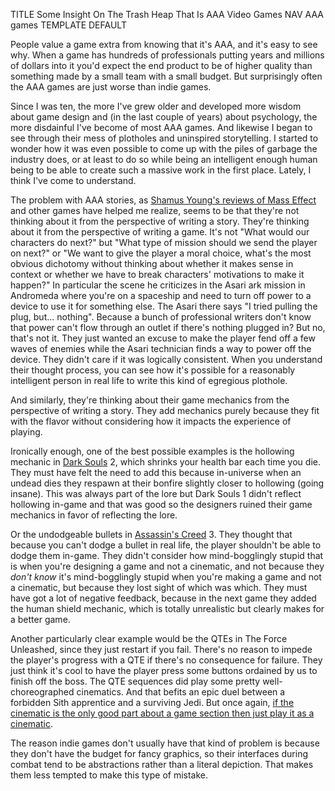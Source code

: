 TITLE Some Insight On The Trash Heap That Is AAA Video Games
NAV AAA games
TEMPLATE DEFAULT

People value a game extra from knowing that it's AAA, and it's easy to see why. When a game has hundreds of professionals putting years and millions of dollars into it you'd expect the end product to be of higher quality than something made by a small team with a small budget. But surprisingly often the AAA games are just worse than indie games.

Since I was ten, the more I've grew older and developed more wisdom about game design and (in the last couple of years) about psychology, the more disdainful I've become of most AAA games. And likewise I began to see through their mess of plotholes and uninspired storytelling. I started to wonder how it was even possible to come up with the piles of garbage the industry does, or at least to do so while being an intelligent enough human being to be able to create such a massive work in the first place. Lately, I think I've come to understand.

The problem with AAA stories, as [Shamus Young's reviews of Mass Effect](https://www.shamusyoung.com/twentysidedtale/?p=27792) and other games have helped me realize, seems to be that they're not thinking about it from the perspective of writing a story. They're thinking about it from the perspective of writing a game. It's not "What would our characters do next?" but "What type of mission should we send the player on next?" or "We want to give the player a moral choice, what's the most obvious dichotomy without thinking about whether it makes sense in context or whether we have to break characters' motivations to make it happen?" In particular the scene he criticizes in the Asari ark mission in Andromeda where you're on a spaceship and need to turn off power to a device to use it for something else. The Asari there says "I tried pulling the plug, but... nothing". Because a bunch of professional writers don't know that power can't flow through an outlet if there's nothing plugged in? But no, that's not it. They just wanted an excuse to make the player fend off a few waves of enemies while the Asari technician finds a way to power off the device. They didn't care if it was logically consistent. When you understand their thought process, you can see how it's possible for a reasonably intelligent person in real life to write this kind of egregious plothole.

And similarly, they're thinking about their game mechanics from the perspective of writing a story. They add mechanics purely because they fit with the flavor without considering how it impacts the experience of playing.

Ironically enough, one of the best possible examples is the hollowing mechanic in [Dark Souls](/reviews/dark_souls) 2, which shrinks your health bar each time you die. They must have felt the need to add this because in-universe when an undead dies they respawn at their bonfire slightly closer to hollowing (going insane). This was always part of the lore but Dark Souls 1 didn't reflect hollowing in-game and that was good so the designers ruined their game mechanics in favor of reflecting the lore.
<!--</p><p>
Or the incessant progression systems everyone seems to want to put in their replayable games. Somebody who thinks Battlefront II should reward players with persistent, cross-match advantages for having played a long time clearly is not a game design philosopher.
They're doing this, not because they'd argue it makes the game better, but because .-->

Or the undodgeable bullets in [Assassin's Creed](/reviews/assassins_creed) 3. They thought that because you can't dodge a bullet in real life, the player shouldn't be able to dodge them in-game. They didn't consider how mind-bogglingly stupid that is when you're designing a game and not a cinematic, and not because they *don't know* it's mind-bogglingly stupid when you're making a game and not a cinematic, but because they lost sight of which was which. They must have got a lot of negative feedback, because in the next game they added the human shield mechanic, which is totally unrealistic but clearly makes for a better game.

Another particularly clear example would be the QTEs in The Force Unleashed, since they just restart if you fail. There's no reason to impede the player's progress with a QTE if there's no consequence for failure. They just think it's cool to have the player press some buttons ordained by us to finish off the boss. The QTE sequences did play some pretty well-choreographed cinematics. And that befits an epic duel between a forbidden Sith apprentice and a surviving Jedi. But once again, [if the cinematic is the only good part about a game section then just play it as a cinematic](ff13_interactive).

The reason indie games don't usually have that kind of problem is because they don't have the budget for fancy graphics, so their interfaces during combat tend to be abstractions rather than a literal depiction. That makes them less tempted to make this type of mistake.
<!--</p><p>
The people making the AAA games are not game design philosophers. The game design philosophers are the ones making <a href="/reviews/prismata">Prismata</a> and... honestly I can't think of another example. Can anyone name another game that shows clearly that its designers thought hard about the player experience they were crafting with each design choice they made?-->

